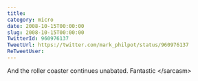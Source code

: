 ```yaml
---
title: 
category: micro
date: 2008-10-15T00:00:00
slug: 2008-10-15T00:00:00
TwitterId: 960976137
TweetUrl: https://twitter.com/mark_philpot/status/960976137
ReTweetUser: 
---
```


And the roller coaster continues unabated.  Fantastic &lt;/sarcasm&gt;